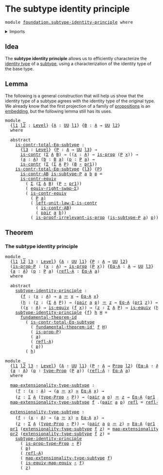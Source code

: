 # The subtype identity principle

<pre class="Agda"><a id="43" class="Keyword">module</a> <a id="50" href="foundation.subtype-identity-principle.html" class="Module">foundation.subtype-identity-principle</a> <a id="88" class="Keyword">where</a>
</pre>
<details><summary>Imports</summary>

<pre class="Agda"><a id="144" class="Keyword">open</a> <a id="149" class="Keyword">import</a> <a id="156" href="foundation.dependent-pair-types.html" class="Module">foundation.dependent-pair-types</a>
<a id="188" class="Keyword">open</a> <a id="193" class="Keyword">import</a> <a id="200" href="foundation.fundamental-theorem-of-identity-types.html" class="Module">foundation.fundamental-theorem-of-identity-types</a>
<a id="249" class="Keyword">open</a> <a id="254" class="Keyword">import</a> <a id="261" href="foundation.type-arithmetic-dependent-pair-types.html" class="Module">foundation.type-arithmetic-dependent-pair-types</a>
<a id="309" class="Keyword">open</a> <a id="314" class="Keyword">import</a> <a id="321" href="foundation.universe-levels.html" class="Module">foundation.universe-levels</a>

<a id="349" class="Keyword">open</a> <a id="354" class="Keyword">import</a> <a id="361" href="foundation-core.contractible-types.html" class="Module">foundation-core.contractible-types</a>
<a id="396" class="Keyword">open</a> <a id="401" class="Keyword">import</a> <a id="408" href="foundation-core.equivalences.html" class="Module">foundation-core.equivalences</a>
<a id="437" class="Keyword">open</a> <a id="442" class="Keyword">import</a> <a id="449" href="foundation-core.function-types.html" class="Module">foundation-core.function-types</a>
<a id="480" class="Keyword">open</a> <a id="485" class="Keyword">import</a> <a id="492" href="foundation-core.identity-types.html" class="Module">foundation-core.identity-types</a>
<a id="523" class="Keyword">open</a> <a id="528" class="Keyword">import</a> <a id="535" href="foundation-core.propositions.html" class="Module">foundation-core.propositions</a>
</pre>
</details>

## Idea

The **subtype identity principle** allows us to efficiently characterize the
[identity type](foundation-core.identity-types.md) of a
[subtype](foundation-core.subtypes.md), using a characterization of the identity
type of the base type.

## Lemma

The following is a general construction that will help us show that the identity
type of a subtype agrees with the identity type of the original type. We already
know that the first projection of a family of
[propositions](foundation-core.propositions.md) is an
[embedding](foundation-core.embeddings.md), but the following lemma still has
its uses.

<pre class="Agda"><a id="1197" class="Keyword">module</a> <a id="1204" href="foundation.subtype-identity-principle.html#1204" class="Module">_</a>
  <a id="1208" class="Symbol">{</a><a id="1209" href="foundation.subtype-identity-principle.html#1209" class="Bound">l1</a> <a id="1212" href="foundation.subtype-identity-principle.html#1212" class="Bound">l2</a> <a id="1215" class="Symbol">:</a> <a id="1217" href="Agda.Primitive.html#591" class="Postulate">Level</a><a id="1222" class="Symbol">}</a> <a id="1224" class="Symbol">{</a><a id="1225" href="foundation.subtype-identity-principle.html#1225" class="Bound">A</a> <a id="1227" class="Symbol">:</a> <a id="1229" href="Agda.Primitive.html#320" class="Primitive">UU</a> <a id="1232" href="foundation.subtype-identity-principle.html#1209" class="Bound">l1</a><a id="1234" class="Symbol">}</a> <a id="1236" class="Symbol">{</a><a id="1237" href="foundation.subtype-identity-principle.html#1237" class="Bound">B</a> <a id="1239" class="Symbol">:</a> <a id="1241" href="foundation.subtype-identity-principle.html#1225" class="Bound">A</a> <a id="1243" class="Symbol">→</a> <a id="1245" href="Agda.Primitive.html#320" class="Primitive">UU</a> <a id="1248" href="foundation.subtype-identity-principle.html#1212" class="Bound">l2</a><a id="1250" class="Symbol">}</a>
  <a id="1254" class="Keyword">where</a>

  <a id="1263" class="Keyword">abstract</a>
    <a id="1276" href="foundation.subtype-identity-principle.html#1276" class="Function">is-contr-total-Eq-subtype</a> <a id="1302" class="Symbol">:</a>
      <a id="1310" class="Symbol">{</a><a id="1311" href="foundation.subtype-identity-principle.html#1311" class="Bound">l3</a> <a id="1314" class="Symbol">:</a> <a id="1316" href="Agda.Primitive.html#591" class="Postulate">Level</a><a id="1321" class="Symbol">}</a> <a id="1323" class="Symbol">{</a><a id="1324" href="foundation.subtype-identity-principle.html#1324" class="Bound">P</a> <a id="1326" class="Symbol">:</a> <a id="1328" href="foundation.subtype-identity-principle.html#1225" class="Bound">A</a> <a id="1330" class="Symbol">→</a> <a id="1332" href="Agda.Primitive.html#320" class="Primitive">UU</a> <a id="1335" href="foundation.subtype-identity-principle.html#1311" class="Bound">l3</a><a id="1337" class="Symbol">}</a> <a id="1339" class="Symbol">→</a>
      <a id="1347" href="foundation-core.contractible-types.html#802" class="Function">is-contr</a> <a id="1356" class="Symbol">(</a><a id="1357" href="foundation.dependent-pair-types.html#505" class="Record">Σ</a> <a id="1359" href="foundation.subtype-identity-principle.html#1225" class="Bound">A</a> <a id="1361" href="foundation.subtype-identity-principle.html#1237" class="Bound">B</a><a id="1362" class="Symbol">)</a> <a id="1364" class="Symbol">→</a> <a id="1366" class="Symbol">((</a><a id="1368" href="foundation.subtype-identity-principle.html#1368" class="Bound">x</a> <a id="1370" class="Symbol">:</a> <a id="1372" href="foundation.subtype-identity-principle.html#1225" class="Bound">A</a><a id="1373" class="Symbol">)</a> <a id="1375" class="Symbol">→</a> <a id="1377" href="foundation-core.propositions.html#867" class="Function">is-prop</a> <a id="1385" class="Symbol">(</a><a id="1386" href="foundation.subtype-identity-principle.html#1324" class="Bound">P</a> <a id="1388" href="foundation.subtype-identity-principle.html#1368" class="Bound">x</a><a id="1389" class="Symbol">))</a> <a id="1392" class="Symbol">→</a>
      <a id="1400" class="Symbol">(</a><a id="1401" href="foundation.subtype-identity-principle.html#1401" class="Bound">a</a> <a id="1403" class="Symbol">:</a> <a id="1405" href="foundation.subtype-identity-principle.html#1225" class="Bound">A</a><a id="1406" class="Symbol">)</a> <a id="1408" class="Symbol">(</a><a id="1409" href="foundation.subtype-identity-principle.html#1409" class="Bound">b</a> <a id="1411" class="Symbol">:</a> <a id="1413" href="foundation.subtype-identity-principle.html#1237" class="Bound">B</a> <a id="1415" href="foundation.subtype-identity-principle.html#1401" class="Bound">a</a><a id="1416" class="Symbol">)</a> <a id="1418" class="Symbol">(</a><a id="1419" href="foundation.subtype-identity-principle.html#1419" class="Bound">p</a> <a id="1421" class="Symbol">:</a> <a id="1423" href="foundation.subtype-identity-principle.html#1324" class="Bound">P</a> <a id="1425" href="foundation.subtype-identity-principle.html#1401" class="Bound">a</a><a id="1426" class="Symbol">)</a> <a id="1428" class="Symbol">→</a>
      <a id="1436" href="foundation-core.contractible-types.html#802" class="Function">is-contr</a> <a id="1445" class="Symbol">(</a><a id="1446" href="foundation.dependent-pair-types.html#505" class="Record">Σ</a> <a id="1448" class="Symbol">(</a><a id="1449" href="foundation.dependent-pair-types.html#505" class="Record">Σ</a> <a id="1451" href="foundation.subtype-identity-principle.html#1225" class="Bound">A</a> <a id="1453" href="foundation.subtype-identity-principle.html#1324" class="Bound">P</a><a id="1454" class="Symbol">)</a> <a id="1456" class="Symbol">(</a><a id="1457" href="foundation.subtype-identity-principle.html#1237" class="Bound">B</a> <a id="1459" href="foundation-core.function-types.html#455" class="Function Operator">∘</a> <a id="1461" href="foundation.dependent-pair-types.html#603" class="Field">pr1</a><a id="1464" class="Symbol">))</a>
    <a id="1471" href="foundation.subtype-identity-principle.html#1276" class="Function">is-contr-total-Eq-subtype</a> <a id="1497" class="Symbol">{</a><a id="1498" href="foundation.subtype-identity-principle.html#1498" class="Bound">l3</a><a id="1500" class="Symbol">}</a> <a id="1502" class="Symbol">{</a><a id="1503" href="foundation.subtype-identity-principle.html#1503" class="Bound">P</a><a id="1504" class="Symbol">}</a>
      <a id="1512" href="foundation.subtype-identity-principle.html#1512" class="Bound">is-contr-AB</a> <a id="1524" href="foundation.subtype-identity-principle.html#1524" class="Bound">is-subtype-P</a> <a id="1537" href="foundation.subtype-identity-principle.html#1537" class="Bound">a</a> <a id="1539" href="foundation.subtype-identity-principle.html#1539" class="Bound">b</a> <a id="1541" href="foundation.subtype-identity-principle.html#1541" class="Bound">p</a> <a id="1543" class="Symbol">=</a>
      <a id="1551" href="foundation-core.contractible-types.html#3118" class="Function">is-contr-equiv</a>
        <a id="1574" class="Symbol">(</a> <a id="1576" href="foundation.dependent-pair-types.html#505" class="Record">Σ</a> <a id="1578" class="Symbol">(</a><a id="1579" href="foundation.dependent-pair-types.html#505" class="Record">Σ</a> <a id="1581" href="foundation.subtype-identity-principle.html#1225" class="Bound">A</a> <a id="1583" href="foundation.subtype-identity-principle.html#1237" class="Bound">B</a><a id="1584" class="Symbol">)</a> <a id="1586" class="Symbol">(</a><a id="1587" href="foundation.subtype-identity-principle.html#1503" class="Bound">P</a> <a id="1589" href="foundation-core.function-types.html#455" class="Function Operator">∘</a> <a id="1591" href="foundation.dependent-pair-types.html#603" class="Field">pr1</a><a id="1594" class="Symbol">))</a>
        <a id="1605" class="Symbol">(</a> <a id="1607" href="foundation.type-arithmetic-dependent-pair-types.html#13173" class="Function">equiv-right-swap-Σ</a><a id="1625" class="Symbol">)</a>
        <a id="1635" class="Symbol">(</a> <a id="1637" href="foundation-core.contractible-types.html#3118" class="Function">is-contr-equiv</a>
          <a id="1662" class="Symbol">(</a> <a id="1664" href="foundation.subtype-identity-principle.html#1503" class="Bound">P</a> <a id="1666" href="foundation.subtype-identity-principle.html#1537" class="Bound">a</a><a id="1667" class="Symbol">)</a>
          <a id="1679" class="Symbol">(</a> <a id="1681" href="foundation.type-arithmetic-dependent-pair-types.html#2566" class="Function">left-unit-law-Σ-is-contr</a>
            <a id="1718" class="Symbol">(</a> <a id="1720" href="foundation.subtype-identity-principle.html#1512" class="Bound">is-contr-AB</a><a id="1731" class="Symbol">)</a>
            <a id="1745" class="Symbol">(</a> <a id="1747" href="foundation.dependent-pair-types.html#586" class="InductiveConstructor">pair</a> <a id="1752" href="foundation.subtype-identity-principle.html#1537" class="Bound">a</a> <a id="1754" href="foundation.subtype-identity-principle.html#1539" class="Bound">b</a><a id="1755" class="Symbol">))</a>
          <a id="1768" class="Symbol">(</a> <a id="1770" href="foundation-core.propositions.html#2591" class="Function">is-proof-irrelevant-is-prop</a> <a id="1798" class="Symbol">(</a><a id="1799" href="foundation.subtype-identity-principle.html#1524" class="Bound">is-subtype-P</a> <a id="1812" href="foundation.subtype-identity-principle.html#1537" class="Bound">a</a><a id="1813" class="Symbol">)</a> <a id="1815" href="foundation.subtype-identity-principle.html#1541" class="Bound">p</a><a id="1816" class="Symbol">))</a>
</pre>
## Theorem

### The subtype identity principle

<pre class="Agda"><a id="1880" class="Keyword">module</a> <a id="1887" href="foundation.subtype-identity-principle.html#1887" class="Module">_</a>
  <a id="1891" class="Symbol">{</a><a id="1892" href="foundation.subtype-identity-principle.html#1892" class="Bound">l1</a> <a id="1895" href="foundation.subtype-identity-principle.html#1895" class="Bound">l2</a> <a id="1898" href="foundation.subtype-identity-principle.html#1898" class="Bound">l3</a> <a id="1901" class="Symbol">:</a> <a id="1903" href="Agda.Primitive.html#591" class="Postulate">Level</a><a id="1908" class="Symbol">}</a> <a id="1910" class="Symbol">{</a><a id="1911" href="foundation.subtype-identity-principle.html#1911" class="Bound">A</a> <a id="1913" class="Symbol">:</a> <a id="1915" href="Agda.Primitive.html#320" class="Primitive">UU</a> <a id="1918" href="foundation.subtype-identity-principle.html#1892" class="Bound">l1</a><a id="1920" class="Symbol">}</a> <a id="1922" class="Symbol">{</a><a id="1923" href="foundation.subtype-identity-principle.html#1923" class="Bound">P</a> <a id="1925" class="Symbol">:</a> <a id="1927" href="foundation.subtype-identity-principle.html#1911" class="Bound">A</a> <a id="1929" class="Symbol">→</a> <a id="1931" href="Agda.Primitive.html#320" class="Primitive">UU</a> <a id="1934" href="foundation.subtype-identity-principle.html#1895" class="Bound">l2</a><a id="1936" class="Symbol">}</a>
  <a id="1940" class="Symbol">(</a><a id="1941" href="foundation.subtype-identity-principle.html#1941" class="Bound">is-prop-P</a> <a id="1951" class="Symbol">:</a> <a id="1953" class="Symbol">(</a><a id="1954" href="foundation.subtype-identity-principle.html#1954" class="Bound">x</a> <a id="1956" class="Symbol">:</a> <a id="1958" href="foundation.subtype-identity-principle.html#1911" class="Bound">A</a><a id="1959" class="Symbol">)</a> <a id="1961" class="Symbol">→</a> <a id="1963" href="foundation-core.propositions.html#867" class="Function">is-prop</a> <a id="1971" class="Symbol">(</a><a id="1972" href="foundation.subtype-identity-principle.html#1923" class="Bound">P</a> <a id="1974" href="foundation.subtype-identity-principle.html#1954" class="Bound">x</a><a id="1975" class="Symbol">))</a> <a id="1978" class="Symbol">{</a><a id="1979" href="foundation.subtype-identity-principle.html#1979" class="Bound">Eq-A</a> <a id="1984" class="Symbol">:</a> <a id="1986" href="foundation.subtype-identity-principle.html#1911" class="Bound">A</a> <a id="1988" class="Symbol">→</a> <a id="1990" href="Agda.Primitive.html#320" class="Primitive">UU</a> <a id="1993" href="foundation.subtype-identity-principle.html#1898" class="Bound">l3</a><a id="1995" class="Symbol">}</a>
  <a id="1999" class="Symbol">{</a><a id="2000" href="foundation.subtype-identity-principle.html#2000" class="Bound">a</a> <a id="2002" class="Symbol">:</a> <a id="2004" href="foundation.subtype-identity-principle.html#1911" class="Bound">A</a><a id="2005" class="Symbol">}</a> <a id="2007" class="Symbol">(</a><a id="2008" href="foundation.subtype-identity-principle.html#2008" class="Bound">p</a> <a id="2010" class="Symbol">:</a> <a id="2012" href="foundation.subtype-identity-principle.html#1923" class="Bound">P</a> <a id="2014" href="foundation.subtype-identity-principle.html#2000" class="Bound">a</a><a id="2015" class="Symbol">)</a> <a id="2017" class="Symbol">(</a><a id="2018" href="foundation.subtype-identity-principle.html#2018" class="Bound">refl-A</a> <a id="2025" class="Symbol">:</a> <a id="2027" href="foundation.subtype-identity-principle.html#1979" class="Bound">Eq-A</a> <a id="2032" href="foundation.subtype-identity-principle.html#2000" class="Bound">a</a><a id="2033" class="Symbol">)</a>
  <a id="2037" class="Keyword">where</a>

  <a id="2046" class="Keyword">abstract</a>
    <a id="2059" href="foundation.subtype-identity-principle.html#2059" class="Function">subtype-identity-principle</a> <a id="2086" class="Symbol">:</a>
      <a id="2094" class="Symbol">{</a><a id="2095" href="foundation.subtype-identity-principle.html#2095" class="Bound">f</a> <a id="2097" class="Symbol">:</a> <a id="2099" class="Symbol">(</a><a id="2100" href="foundation.subtype-identity-principle.html#2100" class="Bound">x</a> <a id="2102" class="Symbol">:</a> <a id="2104" href="foundation.subtype-identity-principle.html#1911" class="Bound">A</a><a id="2105" class="Symbol">)</a> <a id="2107" class="Symbol">→</a> <a id="2109" href="foundation.subtype-identity-principle.html#2000" class="Bound">a</a> <a id="2111" href="foundation-core.identity-types.html#5999" class="Function Operator">＝</a> <a id="2113" href="foundation.subtype-identity-principle.html#2100" class="Bound">x</a> <a id="2115" class="Symbol">→</a> <a id="2117" href="foundation.subtype-identity-principle.html#1979" class="Bound">Eq-A</a> <a id="2122" href="foundation.subtype-identity-principle.html#2100" class="Bound">x</a><a id="2123" class="Symbol">}</a>
      <a id="2131" class="Symbol">(</a><a id="2132" href="foundation.subtype-identity-principle.html#2132" class="Bound">h</a> <a id="2134" class="Symbol">:</a> <a id="2136" class="Symbol">(</a><a id="2137" href="foundation.subtype-identity-principle.html#2137" class="Bound">z</a> <a id="2139" class="Symbol">:</a> <a id="2141" class="Symbol">(</a><a id="2142" href="foundation.dependent-pair-types.html#505" class="Record">Σ</a> <a id="2144" href="foundation.subtype-identity-principle.html#1911" class="Bound">A</a> <a id="2146" href="foundation.subtype-identity-principle.html#1923" class="Bound">P</a><a id="2147" class="Symbol">))</a> <a id="2150" class="Symbol">→</a> <a id="2152" class="Symbol">(</a><a id="2153" href="foundation.dependent-pair-types.html#586" class="InductiveConstructor">pair</a> <a id="2158" href="foundation.subtype-identity-principle.html#2000" class="Bound">a</a> <a id="2160" href="foundation.subtype-identity-principle.html#2008" class="Bound">p</a><a id="2161" class="Symbol">)</a> <a id="2163" href="foundation-core.identity-types.html#5999" class="Function Operator">＝</a> <a id="2165" href="foundation.subtype-identity-principle.html#2137" class="Bound">z</a> <a id="2167" class="Symbol">→</a> <a id="2169" href="foundation.subtype-identity-principle.html#1979" class="Bound">Eq-A</a> <a id="2174" class="Symbol">(</a><a id="2175" href="foundation.dependent-pair-types.html#603" class="Field">pr1</a> <a id="2179" href="foundation.subtype-identity-principle.html#2137" class="Bound">z</a><a id="2180" class="Symbol">))</a> <a id="2183" class="Symbol">→</a>
      <a id="2191" class="Symbol">((</a><a id="2193" href="foundation.subtype-identity-principle.html#2193" class="Bound">x</a> <a id="2195" class="Symbol">:</a> <a id="2197" href="foundation.subtype-identity-principle.html#1911" class="Bound">A</a><a id="2198" class="Symbol">)</a> <a id="2200" class="Symbol">→</a> <a id="2202" href="foundation-core.equivalences.html#1353" class="Function">is-equiv</a> <a id="2211" class="Symbol">(</a><a id="2212" href="foundation.subtype-identity-principle.html#2095" class="Bound">f</a> <a id="2214" href="foundation.subtype-identity-principle.html#2193" class="Bound">x</a><a id="2215" class="Symbol">))</a> <a id="2218" class="Symbol">→</a> <a id="2220" class="Symbol">(</a><a id="2221" href="foundation.subtype-identity-principle.html#2221" class="Bound">z</a> <a id="2223" class="Symbol">:</a> <a id="2225" href="foundation.dependent-pair-types.html#505" class="Record">Σ</a> <a id="2227" href="foundation.subtype-identity-principle.html#1911" class="Bound">A</a> <a id="2229" href="foundation.subtype-identity-principle.html#1923" class="Bound">P</a><a id="2230" class="Symbol">)</a> <a id="2232" class="Symbol">→</a> <a id="2234" href="foundation-core.equivalences.html#1353" class="Function">is-equiv</a> <a id="2243" class="Symbol">(</a><a id="2244" href="foundation.subtype-identity-principle.html#2132" class="Bound">h</a> <a id="2246" href="foundation.subtype-identity-principle.html#2221" class="Bound">z</a><a id="2247" class="Symbol">)</a>
    <a id="2253" href="foundation.subtype-identity-principle.html#2059" class="Function">subtype-identity-principle</a> <a id="2280" class="Symbol">{</a><a id="2281" href="foundation.subtype-identity-principle.html#2281" class="Bound">f</a><a id="2282" class="Symbol">}</a> <a id="2284" href="foundation.subtype-identity-principle.html#2284" class="Bound">h</a> <a id="2286" href="foundation.subtype-identity-principle.html#2286" class="Bound">H</a> <a id="2288" class="Symbol">=</a>
      <a id="2296" href="foundation.fundamental-theorem-of-identity-types.html#1270" class="Function">fundamental-theorem-id</a>
        <a id="2327" class="Symbol">(</a> <a id="2329" href="foundation.subtype-identity-principle.html#1276" class="Function">is-contr-total-Eq-subtype</a>
          <a id="2365" class="Symbol">(</a> <a id="2367" href="foundation.fundamental-theorem-of-identity-types.html#1541" class="Function">fundamental-theorem-id&#39;</a> <a id="2391" href="foundation.subtype-identity-principle.html#2281" class="Bound">f</a> <a id="2393" href="foundation.subtype-identity-principle.html#2286" class="Bound">H</a><a id="2394" class="Symbol">)</a>
          <a id="2406" class="Symbol">(</a> <a id="2408" href="foundation.subtype-identity-principle.html#1941" class="Bound">is-prop-P</a><a id="2417" class="Symbol">)</a>
          <a id="2429" class="Symbol">(</a> <a id="2431" href="foundation.subtype-identity-principle.html#2000" class="Bound">a</a><a id="2432" class="Symbol">)</a>
          <a id="2444" class="Symbol">(</a> <a id="2446" href="foundation.subtype-identity-principle.html#2018" class="Bound">refl-A</a><a id="2452" class="Symbol">)</a>
          <a id="2464" class="Symbol">(</a> <a id="2466" href="foundation.subtype-identity-principle.html#2008" class="Bound">p</a><a id="2467" class="Symbol">))</a>
        <a id="2478" class="Symbol">(</a> <a id="2480" href="foundation.subtype-identity-principle.html#2284" class="Bound">h</a><a id="2481" class="Symbol">)</a>

<a id="2484" class="Keyword">module</a> <a id="2491" href="foundation.subtype-identity-principle.html#2491" class="Module">_</a>
  <a id="2495" class="Symbol">{</a><a id="2496" href="foundation.subtype-identity-principle.html#2496" class="Bound">l1</a> <a id="2499" href="foundation.subtype-identity-principle.html#2499" class="Bound">l2</a> <a id="2502" href="foundation.subtype-identity-principle.html#2502" class="Bound">l3</a> <a id="2505" class="Symbol">:</a> <a id="2507" href="Agda.Primitive.html#591" class="Postulate">Level</a><a id="2512" class="Symbol">}</a> <a id="2514" class="Symbol">{</a><a id="2515" href="foundation.subtype-identity-principle.html#2515" class="Bound">A</a> <a id="2517" class="Symbol">:</a> <a id="2519" href="Agda.Primitive.html#320" class="Primitive">UU</a> <a id="2522" href="foundation.subtype-identity-principle.html#2496" class="Bound">l1</a><a id="2524" class="Symbol">}</a> <a id="2526" class="Symbol">(</a><a id="2527" href="foundation.subtype-identity-principle.html#2527" class="Bound">P</a> <a id="2529" class="Symbol">:</a> <a id="2531" href="foundation.subtype-identity-principle.html#2515" class="Bound">A</a> <a id="2533" class="Symbol">→</a> <a id="2535" href="foundation-core.propositions.html#949" class="Function">Prop</a> <a id="2540" href="foundation.subtype-identity-principle.html#2499" class="Bound">l2</a><a id="2542" class="Symbol">)</a> <a id="2544" class="Symbol">{</a><a id="2545" href="foundation.subtype-identity-principle.html#2545" class="Bound">Eq-A</a> <a id="2550" class="Symbol">:</a> <a id="2552" href="foundation.subtype-identity-principle.html#2515" class="Bound">A</a> <a id="2554" class="Symbol">→</a> <a id="2556" href="Agda.Primitive.html#320" class="Primitive">UU</a> <a id="2559" href="foundation.subtype-identity-principle.html#2502" class="Bound">l3</a><a id="2561" class="Symbol">}</a>
  <a id="2565" class="Symbol">{</a><a id="2566" href="foundation.subtype-identity-principle.html#2566" class="Bound">a</a> <a id="2568" class="Symbol">:</a> <a id="2570" href="foundation.subtype-identity-principle.html#2515" class="Bound">A</a><a id="2571" class="Symbol">}</a> <a id="2573" class="Symbol">(</a><a id="2574" href="foundation.subtype-identity-principle.html#2574" class="Bound">p</a> <a id="2576" class="Symbol">:</a> <a id="2578" href="foundation-core.propositions.html#1045" class="Function">type-Prop</a> <a id="2588" class="Symbol">(</a><a id="2589" href="foundation.subtype-identity-principle.html#2527" class="Bound">P</a> <a id="2591" href="foundation.subtype-identity-principle.html#2566" class="Bound">a</a><a id="2592" class="Symbol">))</a> <a id="2595" class="Symbol">(</a><a id="2596" href="foundation.subtype-identity-principle.html#2596" class="Bound">refl-A</a> <a id="2603" class="Symbol">:</a> <a id="2605" href="foundation.subtype-identity-principle.html#2545" class="Bound">Eq-A</a> <a id="2610" href="foundation.subtype-identity-principle.html#2566" class="Bound">a</a><a id="2611" class="Symbol">)</a>
  <a id="2615" class="Keyword">where</a>

  <a id="2624" href="foundation.subtype-identity-principle.html#2624" class="Function">map-extensionality-type-subtype</a> <a id="2656" class="Symbol">:</a>
    <a id="2662" class="Symbol">(</a><a id="2663" href="foundation.subtype-identity-principle.html#2663" class="Bound">f</a> <a id="2665" class="Symbol">:</a> <a id="2667" class="Symbol">(</a><a id="2668" href="foundation.subtype-identity-principle.html#2668" class="Bound">x</a> <a id="2670" class="Symbol">:</a> <a id="2672" href="foundation.subtype-identity-principle.html#2515" class="Bound">A</a><a id="2673" class="Symbol">)</a> <a id="2675" class="Symbol">→</a> <a id="2677" class="Symbol">(</a><a id="2678" href="foundation.subtype-identity-principle.html#2566" class="Bound">a</a> <a id="2680" href="foundation-core.identity-types.html#5999" class="Function Operator">＝</a> <a id="2682" href="foundation.subtype-identity-principle.html#2668" class="Bound">x</a><a id="2683" class="Symbol">)</a> <a id="2685" href="foundation-core.equivalences.html#1440" class="Function Operator">≃</a> <a id="2687" href="foundation.subtype-identity-principle.html#2545" class="Bound">Eq-A</a> <a id="2692" href="foundation.subtype-identity-principle.html#2668" class="Bound">x</a><a id="2693" class="Symbol">)</a> <a id="2695" class="Symbol">→</a>
    <a id="2701" class="Symbol">(</a><a id="2702" href="foundation.subtype-identity-principle.html#2702" class="Bound">z</a> <a id="2704" class="Symbol">:</a> <a id="2706" href="foundation.dependent-pair-types.html#505" class="Record">Σ</a> <a id="2708" href="foundation.subtype-identity-principle.html#2515" class="Bound">A</a> <a id="2710" class="Symbol">(</a><a id="2711" href="foundation-core.propositions.html#1045" class="Function">type-Prop</a> <a id="2721" href="foundation-core.function-types.html#455" class="Function Operator">∘</a> <a id="2723" href="foundation.subtype-identity-principle.html#2527" class="Bound">P</a><a id="2724" class="Symbol">))</a> <a id="2727" class="Symbol">→</a> <a id="2729" class="Symbol">(</a><a id="2730" href="foundation.dependent-pair-types.html#586" class="InductiveConstructor">pair</a> <a id="2735" href="foundation.subtype-identity-principle.html#2566" class="Bound">a</a> <a id="2737" href="foundation.subtype-identity-principle.html#2574" class="Bound">p</a><a id="2738" class="Symbol">)</a> <a id="2740" href="foundation-core.identity-types.html#5999" class="Function Operator">＝</a> <a id="2742" href="foundation.subtype-identity-principle.html#2702" class="Bound">z</a> <a id="2744" class="Symbol">→</a> <a id="2746" href="foundation.subtype-identity-principle.html#2545" class="Bound">Eq-A</a> <a id="2751" class="Symbol">(</a><a id="2752" href="foundation.dependent-pair-types.html#603" class="Field">pr1</a> <a id="2756" href="foundation.subtype-identity-principle.html#2702" class="Bound">z</a><a id="2757" class="Symbol">)</a>
  <a id="2761" href="foundation.subtype-identity-principle.html#2624" class="Function">map-extensionality-type-subtype</a> <a id="2793" href="foundation.subtype-identity-principle.html#2793" class="Bound">f</a> <a id="2795" class="DottedPattern Symbol">.(</a><a id="2797" href="foundation.dependent-pair-types.html#586" class="DottedPattern InductiveConstructor">pair</a> <a id="2802" href="foundation.subtype-identity-principle.html#2566" class="DottedPattern Bound">a</a> <a id="2804" href="foundation.subtype-identity-principle.html#2574" class="DottedPattern Bound">p</a><a id="2805" class="DottedPattern Symbol">)</a> <a id="2807" href="foundation-core.identity-types.html#5968" class="InductiveConstructor">refl</a> <a id="2812" class="Symbol">=</a> <a id="2814" href="foundation.subtype-identity-principle.html#2596" class="Bound">refl-A</a>

  <a id="2824" href="foundation.subtype-identity-principle.html#2824" class="Function">extensionality-type-subtype</a> <a id="2852" class="Symbol">:</a>
    <a id="2858" class="Symbol">(</a><a id="2859" href="foundation.subtype-identity-principle.html#2859" class="Bound">f</a> <a id="2861" class="Symbol">:</a> <a id="2863" class="Symbol">(</a><a id="2864" href="foundation.subtype-identity-principle.html#2864" class="Bound">x</a> <a id="2866" class="Symbol">:</a> <a id="2868" href="foundation.subtype-identity-principle.html#2515" class="Bound">A</a><a id="2869" class="Symbol">)</a> <a id="2871" class="Symbol">→</a> <a id="2873" class="Symbol">(</a><a id="2874" href="foundation.subtype-identity-principle.html#2566" class="Bound">a</a> <a id="2876" href="foundation-core.identity-types.html#5999" class="Function Operator">＝</a> <a id="2878" href="foundation.subtype-identity-principle.html#2864" class="Bound">x</a><a id="2879" class="Symbol">)</a> <a id="2881" href="foundation-core.equivalences.html#1440" class="Function Operator">≃</a> <a id="2883" href="foundation.subtype-identity-principle.html#2545" class="Bound">Eq-A</a> <a id="2888" href="foundation.subtype-identity-principle.html#2864" class="Bound">x</a><a id="2889" class="Symbol">)</a> <a id="2891" class="Symbol">→</a>
    <a id="2897" class="Symbol">(</a><a id="2898" href="foundation.subtype-identity-principle.html#2898" class="Bound">z</a> <a id="2900" class="Symbol">:</a> <a id="2902" href="foundation.dependent-pair-types.html#505" class="Record">Σ</a> <a id="2904" href="foundation.subtype-identity-principle.html#2515" class="Bound">A</a> <a id="2906" class="Symbol">(</a><a id="2907" href="foundation-core.propositions.html#1045" class="Function">type-Prop</a> <a id="2917" href="foundation-core.function-types.html#455" class="Function Operator">∘</a> <a id="2919" href="foundation.subtype-identity-principle.html#2527" class="Bound">P</a><a id="2920" class="Symbol">))</a> <a id="2923" class="Symbol">→</a> <a id="2925" class="Symbol">(</a><a id="2926" href="foundation.dependent-pair-types.html#586" class="InductiveConstructor">pair</a> <a id="2931" href="foundation.subtype-identity-principle.html#2566" class="Bound">a</a> <a id="2933" href="foundation.subtype-identity-principle.html#2574" class="Bound">p</a> <a id="2935" href="foundation-core.identity-types.html#5999" class="Function Operator">＝</a> <a id="2937" href="foundation.subtype-identity-principle.html#2898" class="Bound">z</a><a id="2938" class="Symbol">)</a> <a id="2940" href="foundation-core.equivalences.html#1440" class="Function Operator">≃</a> <a id="2942" href="foundation.subtype-identity-principle.html#2545" class="Bound">Eq-A</a> <a id="2947" class="Symbol">(</a><a id="2948" href="foundation.dependent-pair-types.html#603" class="Field">pr1</a> <a id="2952" href="foundation.subtype-identity-principle.html#2898" class="Bound">z</a><a id="2953" class="Symbol">)</a>
  <a id="2957" href="foundation.dependent-pair-types.html#603" class="Field">pr1</a> <a id="2961" class="Symbol">(</a><a id="2962" href="foundation.subtype-identity-principle.html#2824" class="Function">extensionality-type-subtype</a> <a id="2990" href="foundation.subtype-identity-principle.html#2990" class="Bound">f</a> <a id="2992" href="foundation.subtype-identity-principle.html#2992" class="Bound">z</a><a id="2993" class="Symbol">)</a> <a id="2995" class="Symbol">=</a> <a id="2997" href="foundation.subtype-identity-principle.html#2624" class="Function">map-extensionality-type-subtype</a> <a id="3029" href="foundation.subtype-identity-principle.html#2990" class="Bound">f</a> <a id="3031" href="foundation.subtype-identity-principle.html#2992" class="Bound">z</a>
  <a id="3035" href="foundation.dependent-pair-types.html#615" class="Field">pr2</a> <a id="3039" class="Symbol">(</a><a id="3040" href="foundation.subtype-identity-principle.html#2824" class="Function">extensionality-type-subtype</a> <a id="3068" href="foundation.subtype-identity-principle.html#3068" class="Bound">f</a> <a id="3070" href="foundation.subtype-identity-principle.html#3070" class="Bound">z</a><a id="3071" class="Symbol">)</a> <a id="3073" class="Symbol">=</a>
    <a id="3079" href="foundation.subtype-identity-principle.html#2059" class="Function">subtype-identity-principle</a>
      <a id="3112" class="Symbol">(</a> <a id="3114" href="foundation-core.propositions.html#1109" class="Function">is-prop-type-Prop</a> <a id="3132" href="foundation-core.function-types.html#455" class="Function Operator">∘</a> <a id="3134" href="foundation.subtype-identity-principle.html#2527" class="Bound">P</a><a id="3135" class="Symbol">)</a>
      <a id="3143" class="Symbol">(</a> <a id="3145" href="foundation.subtype-identity-principle.html#2574" class="Bound">p</a><a id="3146" class="Symbol">)</a>
      <a id="3154" class="Symbol">(</a> <a id="3156" href="foundation.subtype-identity-principle.html#2596" class="Bound">refl-A</a><a id="3162" class="Symbol">)</a>
      <a id="3170" class="Symbol">(</a> <a id="3172" href="foundation.subtype-identity-principle.html#2624" class="Function">map-extensionality-type-subtype</a> <a id="3204" href="foundation.subtype-identity-principle.html#3068" class="Bound">f</a><a id="3205" class="Symbol">)</a>
      <a id="3213" class="Symbol">(</a> <a id="3215" href="foundation-core.equivalences.html#2400" class="Function">is-equiv-map-equiv</a> <a id="3234" href="foundation-core.function-types.html#455" class="Function Operator">∘</a> <a id="3236" href="foundation.subtype-identity-principle.html#3068" class="Bound">f</a><a id="3237" class="Symbol">)</a>
      <a id="3245" class="Symbol">(</a> <a id="3247" href="foundation.subtype-identity-principle.html#3070" class="Bound">z</a><a id="3248" class="Symbol">)</a>
</pre>